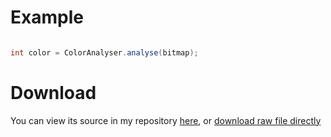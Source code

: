 # Example #

```java

int color = ColorAnalyser.analyse(bitmap);
```

# Download #

You can view its source in my repository [here](http://code.google.com/p/musicmod/source/browse/src/org/musicmod/android/util/ColorAnalyser.java), or [download raw file directly](http://musicmod.googlecode.com/git/src/org/musicmod/android/util/ColorAnalyser.java)